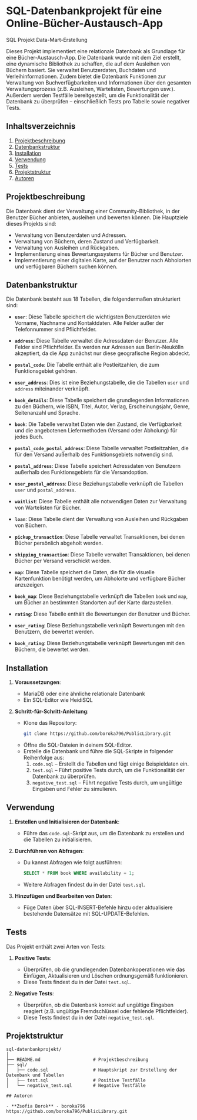 # SQL-Datenbankprojekt für eine Online-Bücher-Austausch-App
SQL Projekt Data-Mart-Erstellung

Dieses Projekt implementiert eine relationale Datenbank als Grundlage für eine Bücher-Austausch-App. Die Datenbank wurde mit dem Ziel erstellt, eine dynamische Bibliothek zu schaffen, die auf dem Ausleihen von Büchern basiert. Sie verwaltet Benutzerdaten, Buchdaten und Verleihinformationen. Zudem bietet die Datenbank Funktionen zur Verwaltung von Buchverfügbarkeiten und Informationen über den gesamten Verwaltungsprozess (z.B. Ausleihen, Wartelisten, Bewertungen usw.). Außerdem werden Testfälle bereitgestellt, um die Funktionalität der Datenbank zu überprüfen – einschließlich Tests pro Tabelle sowie negativer Tests.

## Inhaltsverzeichnis

1. [Projektbeschreibung](#projektbeschreibung)
2. [Datenbankstruktur](#datenbankstruktur)
3. [Installation](#installation)
4. [Verwendung](#verwendung)
5. [Tests](#tests)
6. [Projektstruktur](#projektstruktur)
7. [Autoren](#autoren)

## Projektbeschreibung

Die Datenbank dient der Verwaltung einer Community-Bibliothek, in der Benutzer Bücher anbieten, ausleihen und bewerten können. Die Hauptziele dieses Projekts sind:

- Verwaltung von Benutzerdaten und Adressen.
- Verwaltung von Büchern, deren Zustand und Verfügbarkeit.
- Verwaltung von Ausleihen und Rückgaben.
- Implementierung eines Bewertungssystems für Bücher und Benutzer.
- Implementierung einer digitalen Karte, auf der Benutzer nach Abholorten und verfügbaren Büchern suchen können.

## Datenbankstruktur

Die Datenbank besteht aus 18 Tabellen, die folgendermaßen strukturiert sind:

- **`user`**: Diese Tabelle speichert die wichtigsten Benutzerdaten wie Vorname, Nachname und Kontaktdaten. Alle Felder außer der Telefonnummer sind Pflichtfelder.

- **`address`**: Diese Tabelle verwaltet die Adressdaten der Benutzer. Alle Felder sind Pflichtfelder. Es werden nur Adressen aus Berlin-Neukölln akzeptiert, da die App zunächst nur diese geografische Region abdeckt.

- **`postal_code`**: Die Tabelle enthält alle Postleitzahlen, die zum Funktionsgebiet gehören.

- **`user_address`**: Dies ist eine Beziehungstabelle, die die Tabellen `user` und `address` miteinander verknüpft.

- **`book_details`**: Diese Tabelle speichert die grundlegenden Informationen zu den Büchern, wie ISBN, Titel, Autor, Verlag, Erscheinungsjahr, Genre, Seitenanzahl und Sprache.

- **`book`**: Die Tabelle verwaltet Daten wie den Zustand, die Verfügbarkeit und die angebotenen Liefermethoden (Versand oder Abholung) für jedes Buch.

- **`postal_code_postal_address`**: Diese Tabelle verwaltet Postleitzahlen, die für den Versand außerhalb des Funktionsgebiets notwendig sind.

- **`postal_address`**: Diese Tabelle speichert Adressdaten von Benutzern außerhalb des Funktionsgebiets für die Versandoption.

- **`user_postal_address`**: Diese Beziehungstabelle verknüpft die Tabellen `user` und `postal_address`.

- **`waitlist`**: Diese Tabelle enthält alle notwendigen Daten zur Verwaltung von Wartelisten für Bücher.

- **`loan`**: Diese Tabelle dient der Verwaltung von Ausleihen und Rückgaben von Büchern.

- **`pickup_transaction`**: Diese Tabelle verwaltet Transaktionen, bei denen Bücher persönlich abgeholt werden.

- **`shipping_transaction`**: Diese Tabelle verwaltet Transaktionen, bei denen Bücher per Versand verschickt werden.

- **`map`**: Diese Tabelle speichert die Daten, die für die visuelle Kartenfunktion benötigt werden, um Abholorte und verfügbare Bücher anzuzeigen.

- **`book_map`**: Diese Beziehungstabelle verknüpft die Tabellen `book` und `map`, um Bücher an bestimmten Standorten auf der Karte darzustellen.

- **`rating`**: Diese Tabelle enthält die Bewertungen der Benutzer und Bücher.

- **`user_rating`**: Diese Beziehungstabelle verknüpft Bewertungen mit den Benutzern, die bewertet werden.

- **`book_rating`**: Diese Beziehungstabelle verknüpft Bewertungen mit den Büchern, die bewertet werden.


## Installation

1. **Voraussetzungen**:
   - MariaDB oder eine ähnliche relationale Datenbank
   - Ein SQL-Editor wie HeidiSQL

2. **Schritt-für-Schritt-Anleitung**:
   - Klone das Repository:
     ```bash
     git clone https://github.com/boroka796/PublicLibrary.git
     ```
   - Öffne die SQL-Dateien in deinem SQL-Editor.
   - Erstelle die Datenbank und führe die SQL-Skripte in folgender Reihenfolge aus:
     1. `code.sql` – Erstellt die Tabellen und fügt einige Beispieldaten ein.
     2. `test.sql` – Führt positive Tests durch, um die Funktionalität der Datenbank zu überprüfen.
     3. `negative_test.sql` – Führt negative Tests durch, um ungültige Eingaben und Fehler zu simulieren.

## Verwendung

1. **Erstellen und Initialisieren der Datenbank**:
   - Führe das `code.sql`-Skript aus, um die Datenbank zu erstellen und die Tabellen zu initialisieren.

2. **Durchführen von Abfragen**:
   - Du kannst Abfragen wie folgt ausführen:
     ```sql
     SELECT * FROM book WHERE availability = 1;
     ```
   - Weitere Abfragen findest du in der Datei `test.sql`.

3. **Hinzufügen und Bearbeiten von Daten**:
   - Füge Daten über SQL-INSERT-Befehle hinzu oder aktualisiere bestehende Datensätze mit SQL-UPDATE-Befehlen.

## Tests

Das Projekt enthält zwei Arten von Tests:

1. **Positive Tests**:
   - Überprüfen, ob die grundlegenden Datenbankoperationen wie das Einfügen, Aktualisieren und Löschen ordnungsgemäß funktionieren.
   - Diese Tests findest du in der Datei `test.sql`.

2. **Negative Tests**:
   - Überprüfen, ob die Datenbank korrekt auf ungültige Eingaben reagiert (z.B. ungültige Fremdschlüssel oder fehlende Pflichtfelder).
   - Diese Tests findest du in der Datei `negative_test.sql`.

## Projektstruktur

```plaintext
sql-datenbankprojekt/
│
├── README.md                    # Projektbeschreibung
├── sql/
│   ├── code.sql                 # Hauptskript zur Erstellung der Datenbank und Tabellen
│   ├── test.sql                 # Positive Testfälle
│   └── negative_test.sql        # Negative Testfälle

## Autoren

- **Zsofia Borok** - boroka796 https://github.com/boroka796/PublicLibrary.git
